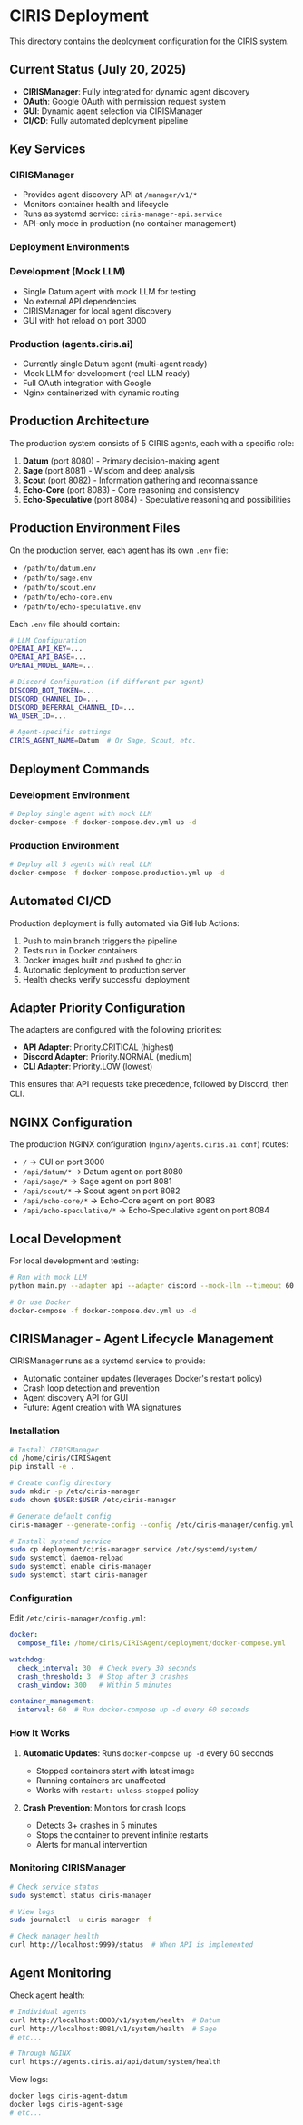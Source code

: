 # CIRIS Deployment

This directory contains the deployment configuration for the CIRIS system.

## Current Status (July 20, 2025)
- **CIRISManager**: Fully integrated for dynamic agent discovery
- **OAuth**: Google OAuth with permission request system
- **GUI**: Dynamic agent selection via CIRISManager
- **CI/CD**: Fully automated deployment pipeline

## Key Services

### CIRISManager
- Provides agent discovery API at `/manager/v1/*`
- Monitors container health and lifecycle
- Runs as systemd service: `ciris-manager-api.service`
- API-only mode in production (no container management)

### Deployment Environments

### Development (Mock LLM)
- Single Datum agent with mock LLM for testing
- No external API dependencies
- CIRISManager for local agent discovery
- GUI with hot reload on port 3000

### Production (agents.ciris.ai)
- Currently single Datum agent (multi-agent ready)
- Mock LLM for development (real LLM ready)
- Full OAuth integration with Google
- Nginx containerized with dynamic routing

## Production Architecture

The production system consists of 5 CIRIS agents, each with a specific role:

1. **Datum** (port 8080) - Primary decision-making agent
2. **Sage** (port 8081) - Wisdom and deep analysis
3. **Scout** (port 8082) - Information gathering and reconnaissance  
4. **Echo-Core** (port 8083) - Core reasoning and consistency
5. **Echo-Speculative** (port 8084) - Speculative reasoning and possibilities

## Production Environment Files

On the production server, each agent has its own `.env` file:
- `/path/to/datum.env`
- `/path/to/sage.env`
- `/path/to/scout.env`
- `/path/to/echo-core.env`
- `/path/to/echo-speculative.env`

Each `.env` file should contain:
```bash
# LLM Configuration
OPENAI_API_KEY=...
OPENAI_API_BASE=...
OPENAI_MODEL_NAME=...

# Discord Configuration (if different per agent)
DISCORD_BOT_TOKEN=...
DISCORD_CHANNEL_ID=...
DISCORD_DEFERRAL_CHANNEL_ID=...
WA_USER_ID=...

# Agent-specific settings
CIRIS_AGENT_NAME=Datum  # Or Sage, Scout, etc.
```

## Deployment Commands

### Development Environment
```bash
# Deploy single agent with mock LLM
docker-compose -f docker-compose.dev.yml up -d
```

### Production Environment
```bash
# Deploy all 5 agents with real LLM
docker-compose -f docker-compose.production.yml up -d
```

## Automated CI/CD

Production deployment is fully automated via GitHub Actions:
1. Push to main branch triggers the pipeline
2. Tests run in Docker containers
3. Docker images built and pushed to ghcr.io
4. Automatic deployment to production server
5. Health checks verify successful deployment

## Adapter Priority Configuration

The adapters are configured with the following priorities:
- **API Adapter**: Priority.CRITICAL (highest)
- **Discord Adapter**: Priority.NORMAL (medium)
- **CLI Adapter**: Priority.LOW (lowest)

This ensures that API requests take precedence, followed by Discord, then CLI.

## NGINX Configuration

The production NGINX configuration (`nginx/agents.ciris.ai.conf`) routes:
- `/` → GUI on port 3000
- `/api/datum/*` → Datum agent on port 8080
- `/api/sage/*` → Sage agent on port 8081
- `/api/scout/*` → Scout agent on port 8082
- `/api/echo-core/*` → Echo-Core agent on port 8083
- `/api/echo-speculative/*` → Echo-Speculative agent on port 8084

## Local Development

For local development and testing:

```bash
# Run with mock LLM
python main.py --adapter api --adapter discord --mock-llm --timeout 60

# Or use Docker
docker-compose -f docker-compose.dev.yml up -d
```

## CIRISManager - Agent Lifecycle Management

CIRISManager runs as a systemd service to provide:
- Automatic container updates (leverages Docker's restart policy)
- Crash loop detection and prevention
- Agent discovery API for GUI
- Future: Agent creation with WA signatures

### Installation

```bash
# Install CIRISManager
cd /home/ciris/CIRISAgent
pip install -e .

# Create config directory
sudo mkdir -p /etc/ciris-manager
sudo chown $USER:$USER /etc/ciris-manager

# Generate default config
ciris-manager --generate-config --config /etc/ciris-manager/config.yml

# Install systemd service
sudo cp deployment/ciris-manager.service /etc/systemd/system/
sudo systemctl daemon-reload
sudo systemctl enable ciris-manager
sudo systemctl start ciris-manager
```

### Configuration

Edit `/etc/ciris-manager/config.yml`:
```yaml
docker:
  compose_file: /home/ciris/CIRISAgent/deployment/docker-compose.yml

watchdog:
  check_interval: 30  # Check every 30 seconds
  crash_threshold: 3  # Stop after 3 crashes
  crash_window: 300   # Within 5 minutes

container_management:
  interval: 60  # Run docker-compose up -d every 60 seconds
```

### How It Works

1. **Automatic Updates**: Runs `docker-compose up -d` every 60 seconds
   - Stopped containers start with latest image
   - Running containers are unaffected
   - Works with `restart: unless-stopped` policy

2. **Crash Prevention**: Monitors for crash loops
   - Detects 3+ crashes in 5 minutes
   - Stops the container to prevent infinite restarts
   - Alerts for manual intervention

### Monitoring CIRISManager

```bash
# Check service status
sudo systemctl status ciris-manager

# View logs
sudo journalctl -u ciris-manager -f

# Check manager health
curl http://localhost:9999/status  # When API is implemented
```

## Agent Monitoring

Check agent health:
```bash
# Individual agents
curl http://localhost:8080/v1/system/health  # Datum
curl http://localhost:8081/v1/system/health  # Sage
# etc...

# Through NGINX
curl https://agents.ciris.ai/api/datum/system/health
```

View logs:
```bash
docker logs ciris-agent-datum
docker logs ciris-agent-sage
# etc...
```